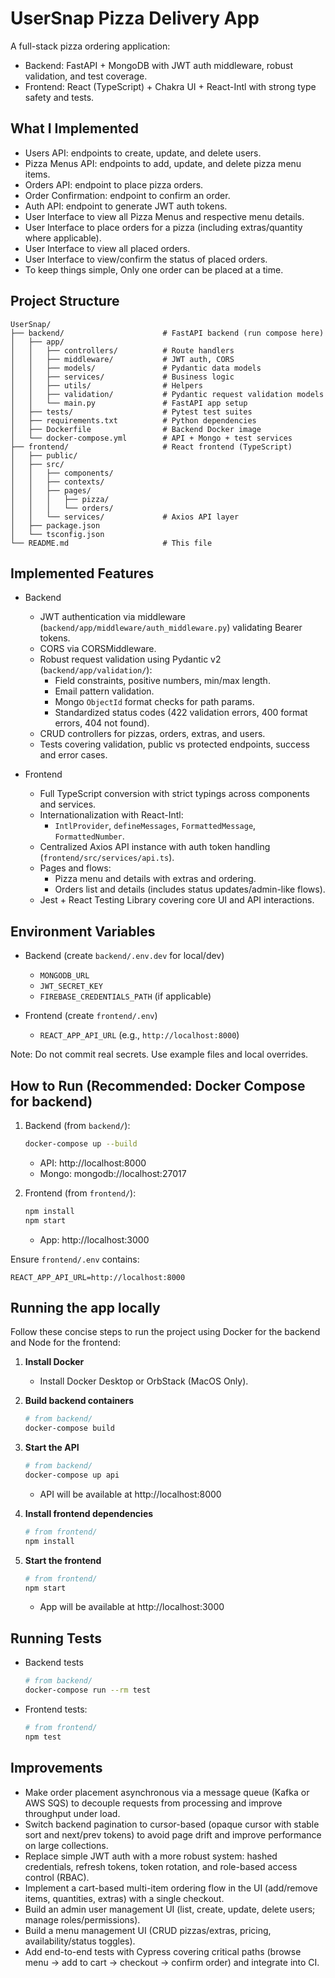 # UserSnap Pizza Delivery App

A full-stack pizza ordering application:
- Backend: FastAPI + MongoDB with JWT auth middleware, robust validation, and test coverage.
- Frontend: React (TypeScript) + Chakra UI + React-Intl with strong type safety and tests.

## What I Implemented

- Users API: endpoints to create, update, and delete users.
- Pizza Menus API: endpoints to add, update, and delete pizza menu items.
- Orders API: endpoint to place pizza orders.
- Order Confirmation: endpoint to confirm an order.
- Auth API: endpoint to generate JWT auth tokens.
- User Interface to view all Pizza Menus and respective menu details.
- User Interface to place orders for a pizza (including extras/quantity where applicable).
- User Interface to view all placed orders.
- User Interface to view/confirm the status of placed orders.
- To keep things simple, Only one order can be placed at a time.

## Project Structure

```
UserSnap/
├── backend/                      # FastAPI backend (run compose here)
│   ├── app/
│   │   ├── controllers/          # Route handlers
│   │   ├── middleware/           # JWT auth, CORS
│   │   ├── models/               # Pydantic data models
│   │   ├── services/             # Business logic
│   │   ├── utils/                # Helpers
│   │   ├── validation/           # Pydantic request validation models
│   │   └── main.py               # FastAPI app setup
│   ├── tests/                    # Pytest test suites
│   ├── requirements.txt          # Python dependencies
│   ├── Dockerfile                # Backend Docker image
│   └── docker-compose.yml        # API + Mongo + test services
├── frontend/                     # React frontend (TypeScript)
│   ├── public/
│   ├── src/
│   │   ├── components/
│   │   ├── contexts/
│   │   ├── pages/
│   │   │   ├── pizza/
│   │   │   └── orders/
│   │   └── services/             # Axios API layer
│   ├── package.json
│   └── tsconfig.json
└── README.md                     # This file
```

## Implemented Features

- Backend
  - JWT authentication via middleware (`backend/app/middleware/auth_middleware.py`) validating Bearer tokens.
  - CORS via CORSMiddleware.
  - Robust request validation using Pydantic v2 (`backend/app/validation/`):
    - Field constraints, positive numbers, min/max length.
    - Email pattern validation.
    - Mongo `ObjectId` format checks for path params.
    - Standardized status codes (422 validation errors, 400 format errors, 404 not found).
  - CRUD controllers for pizzas, orders, extras, and users.
  - Tests covering validation, public vs protected endpoints, success and error cases.

- Frontend
  - Full TypeScript conversion with strict typings across components and services.
  - Internationalization with React-Intl:
    - `IntlProvider`, `defineMessages`, `FormattedMessage`, `FormattedNumber`.
  - Centralized Axios API instance with auth token handling (`frontend/src/services/api.ts`).
  - Pages and flows:
    - Pizza menu and details with extras and ordering.
    - Orders list and details (includes status updates/admin-like flows).
  - Jest + React Testing Library covering core UI and API interactions.

## Environment Variables

- Backend (create `backend/.env.dev` for local/dev)
  - `MONGODB_URL`
  - `JWT_SECRET_KEY`
  - `FIREBASE_CREDENTIALS_PATH` (if applicable)

- Frontend (create `frontend/.env`)
  - `REACT_APP_API_URL` (e.g., `http://localhost:8000`)

Note: Do not commit real secrets. Use example files and local overrides.

## How to Run (Recommended: Docker Compose for backend)

1. Backend (from `backend/`):
   ```bash
   docker-compose up --build
   ```
   - API: http://localhost:8000
   - Mongo: mongodb://localhost:27017

2. Frontend (from `frontend/`):
   ```bash
   npm install
   npm start
   ```
   - App: http://localhost:3000

Ensure `frontend/.env` contains:
```
REACT_APP_API_URL=http://localhost:8000
```

## Running the app locally

Follow these concise steps to run the project using Docker for the backend and Node for the frontend:

1. __Install Docker__
   - Install Docker Desktop or OrbStack (MacOS Only).

2. __Build backend containers__
   ```bash
   # from backend/
   docker-compose build
   ```

3. __Start the API__
   ```bash
   # from backend/
   docker-compose up api
   ```
   - API will be available at http://localhost:8000

4. __Install frontend dependencies__
   ```bash
   # from frontend/
   npm install
   ```

5. __Start the frontend__
   ```bash
   # from frontend/
   npm start
   ```
   - App will be available at http://localhost:3000

## Running Tests

- Backend tests
    ```bash
    # from backend/
    docker-compose run --rm test
    ```

- Frontend tests:
  ```bash
  # from frontend/
  npm test
  ```

## Improvements

- Make order placement asynchronous via a message queue (Kafka or AWS SQS) to decouple requests from processing and improve throughput under load.
- Switch backend pagination to cursor-based (opaque cursor with stable sort and next/prev tokens) to avoid page drift and improve performance on large collections.
- Replace simple JWT auth with a more robust system: hashed credentials, refresh tokens, token rotation, and role-based access control (RBAC).
- Implement a cart-based multi-item ordering flow in the UI (add/remove items, quantities, extras) with a single checkout.
- Build an admin user management UI (list, create, update, delete users; manage roles/permissions).
- Build a menu management UI (CRUD pizzas/extras, pricing, availability/status toggles).
- Add end-to-end tests with Cypress covering critical paths (browse menu → add to cart → checkout → confirm order) and integrate into CI.
  
